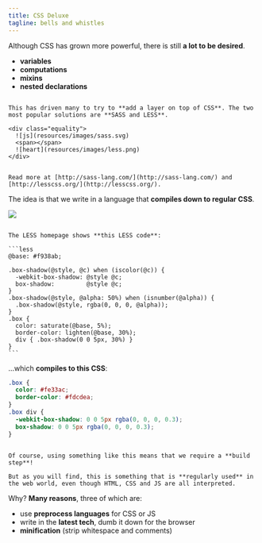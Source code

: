 ```yaml
---
title: CSS Deluxe
tagline: bells and whistles
---
```


Although CSS has grown more powerful, there is still **a lot to be desired**.

* **variables**
* **computations**
* **mixins**
* **nested declarations**

~~~

This has driven many to try to **add a layer on top of CSS**. The two most popular solutions are **SASS and LESS**.

<div class="equality">
  ![js](resources/images/sass.svg)
  <span></span>
  ![heart](resources/images/less.png)
</div>


Read more at [http://sass-lang.com/](http://sass-lang.com/) and [http://lesscss.org/](http://lesscss.org/).

~~~

The idea is that we write in a language that **compiles down to regular CSS**.

![](resources/diagrams/css-compile.svg)

~~~

The LESS homepage shows **this LESS code**:

```less
@base: #f938ab;

.box-shadow(@style, @c) when (iscolor(@c)) {
  -webkit-box-shadow: @style @c;
  box-shadow:         @style @c;
}
.box-shadow(@style, @alpha: 50%) when (isnumber(@alpha)) {
  .box-shadow(@style, rgba(0, 0, 0, @alpha));
}
.box {
  color: saturate(@base, 5%);
  border-color: lighten(@base, 30%);
  div { .box-shadow(0 0 5px, 30%) }
}
```

~~~

...which **compiles to this CSS**:

```css
.box {
  color: #fe33ac;
  border-color: #fdcdea;
}
.box div {
  -webkit-box-shadow: 0 0 5px rgba(0, 0, 0, 0.3);
  box-shadow: 0 0 5px rgba(0, 0, 0, 0.3);
}
```

~~~

Of course, using something like this means that we require a **build step**!

But as you will find, this is something that is **regularly used** in the web world, even though HTML, CSS and JS are all interpreted.

~~~

Why? **Many reasons**, three of which are:

* use **preprocess languages** for CSS or JS
* write in the **latest tech**, dumb it down for the browser
* **minification** (strip whitespace and comments)

